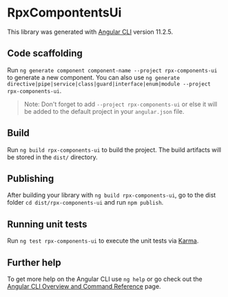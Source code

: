# RpxCompontentsUi

This library was generated with [Angular CLI](https://github.com/angular/angular-cli) version 11.2.5.

## Code scaffolding

Run `ng generate component component-name --project rpx-components-ui` to generate a new component. You can also use `ng generate directive|pipe|service|class|guard|interface|enum|module --project rpx-components-ui`.
> Note: Don't forget to add `--project rpx-components-ui` or else it will be added to the default project in your `angular.json` file. 

## Build

Run `ng build rpx-components-ui` to build the project. The build artifacts will be stored in the `dist/` directory.

## Publishing

After building your library with `ng build rpx-components-ui`, go to the dist folder `cd dist/rpx-components-ui` and run `npm publish`.

## Running unit tests

Run `ng test rpx-components-ui` to execute the unit tests via [Karma](https://karma-runner.github.io).

## Further help

To get more help on the Angular CLI use `ng help` or go check out the [Angular CLI Overview and Command Reference](https://angular.io/cli) page.
